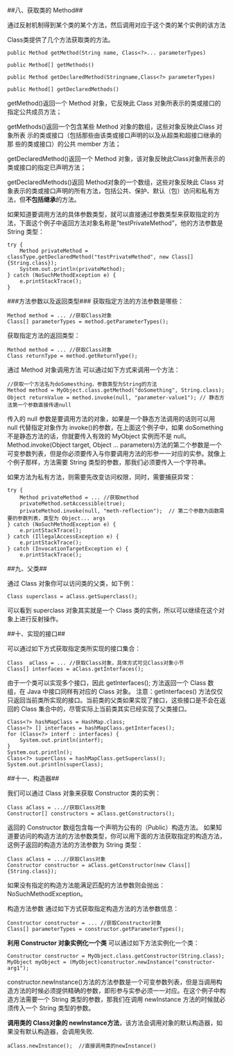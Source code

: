 ##八、获取类的 Method##

通过反射机制得到某个类的某个方法，然后调用对应于这个类的某个实例的该方法

Class<T>类提供了几个方法获取类的方法。

	public Method getMethod(String name, Class<?>... parameterTypes)

	public Method[] getMethods()

	public Method getDeclaredMethod(Stringname,Class<?>	parameterTypes)

	public Method[] getDeclaredMethods()
getMethod()返回一个 Method 对象，它反映此 Class 对象所表示的类或接口的指定公共成员方法；

getMethods()返回一个包含某些 Method 对象的数组，这些对象反映此Class 对象所表 示的类或接口（包括那些由该类或接口声明的以及从超类和超接口继承的那 些的类或接口）的公共 member 方法；

getDeclaredMethod()返回一个 Method 对象，该对象反映此Class对象所表示的类或接口的指定已声明方法；

getDeclaredMethods()返回 Method对象的一个数组，这些对象反映此 Class 对象表示的类或接口声明的所有方法，包括公共、保护、默认（包）访问和私有方法，但**不包括继承**的方法。

如果知道要调用方法的具体参数类型，就可以直接通过参数类型来获取指定的方法，下面这个例子中返回方法对象名称是“testPrivateMethod”，他的方法参数是 String 类型：

	try {
        Method privateMethod = classType.getDeclaredMethod("testPrivateMethod", new Class[]{String.class});
        System.out.println(privateMethod);
    } catch (NoSuchMethodException e) {
        e.printStackTrace();
    }

###方法参数以及返回类型###
获取指定方法的方法参数是哪些：

	Method method = ... //获取Class对象
	Class[] parameterTypes = method.getParameterTypes();
获取指定方法的返回类型：

	Method method = ... //获取Class对象
	Class returnType = method.getReturnType();
通过 Method 对象调用方法
可以通过如下方式来调用一个方法：

	//获取一个方法名为doSomesthing，参数类型为String的方法
	Method method = MyObject.class.getMethod("doSomething", String.class);
	Object returnValue = method.invoke(null, "parameter-value1"); // 静态方法第一个参数直接传递null

传入的 null 参数是要调用方法的对象，如果是一个静态方法调用的话则可以用 null 代替指定对象作为 invoke()的参数，在上面这个例子中，如果 doSomething 不是静态方法的话，你就要传入有效的 MyObject 实例而不是 null。 Method.invoke(Object target, Object … parameters)方法的第二个参数是一个可变参数列表，但是你必须要传入与你要调用方法的形参一一对应的实参。就像上个例子那样，方法需要 String 类型的参数，那我们必须要传入一个字符串。

如果方法为私有方法，则需要先改变访问权限，同时，需要捕获异常：

	try {
		Method privateMethod = ... //获取method
	    privateMethod.setAccessible(true);
	    privateMethod.invoke(null, "meth-reflection");  // 第二个参数为函数需要的参数列表，类型为 Object... args
	} catch (NoSuchMethodException e) {
	    e.printStackTrace();
	} catch (IllegalAccessException e) {
	    e.printStackTrace();
	} catch (InvocationTargetException e) {
	    e.printStackTrace();


##九、父类##

通过 Class 对象你可以访问类的父类，如下例：

	Class superclass = aClass.getSuperclass();
可以看到 superclass 对象其实就是一个 Class 类的实例，所以可以继续在这个对象上进行反射操作。

##十、实现的接口##

可以通过如下方式获取指定类所实现的接口集合：

	Class  aClass = ... //获取Class对象，具体方式可见Class对象小节
	Class[] interfaces = aClass.getInterfaces();
由于一个类可以实现多个接口，因此 getInterfaces(); 方法返回一个 Class 数组，在 Java 中接口同样有对应的 Class 对象。 注意：getInterfaces() 方法仅仅只返回当前类所实现的接口。当前类的父类如果实现了接口，这些接口是不会在返回的 Class 集合中的，尽管实际上当前类其实已经实现了父类接口。

	Class<?> hashMapClass = HashMap.class;
    Class<?> [] interfaces = hashMapClass.getInterfaces();
    for (Class<?> interf : interfaces) {
        System.out.println(interf);
    }
    System.out.println();
    Class<?> superClass = hashMapClass.getSuperclass();
    System.out.println(superClass);

##十一、构造器##

我们可以通过 Class 对象来获取 Constructor 类的实例：

	Class aClass = ...//获取Class对象
	Constructor[] constructors = aClass.getConstructors();
返回的 Constructor 数组包含每一个声明为公有的（Public）构造方法。 如果知道要访问的构造方法的方法参数类型，你可以用下面的方法获取指定的构造方法，这例子返回的构造方法的方法参数为 String 类型：

	Class aClass = ...//获取Class对象
	Constructor constructor = aClass.getConstructor(new Class[]{String.class});
如果没有指定的构造方法能满足匹配的方法参数则会抛出：NoSuchMethodException。

构造方法参数
通过如下方式获取指定构造方法的方法参数信息：

	Constructor constructor = ... //获取Constructor对象
	Class[] parameterTypes = constructor.getParameterTypes();
**利用 Constructor 对象实例化一个类**
可以通过如下方法实例化一个类：

	Constructor constructor = MyObject.class.getConstructor(String.class);
	MyObject myObject = (MyObject)constructor.newInstance("constructor-arg1");
constructor.newInstance()方法的方法参数是一个可变参数列表，但是当调用构造方法的时候必须提供精确的参数，即形参与实参必须一一对应。在这个例子中构造方法需要一个 String 类型的参数，那我们在调用 newInstance 方法的时候就必须传入一个 String 类型的参数。

**调用类的 Class对象的 newInstance方法**，该方法会调用对象的默认构造器，如果没有默认构造器，会调用失败.
	
	aClass.newInstance();  //直接调用类的newInstance()

